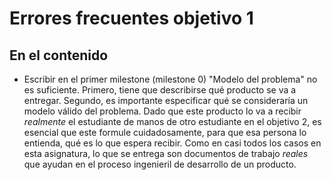 # Errores frecuentes objetivo 1


## En el contenido

* Escribir en el primer milestone (milestone 0) "Modelo del problema" no es
  suficiente. Primero, tiene que describirse qué producto se va a
  entregar. Segundo, es importante especificar qué se consideraría un modelo
  válido del problema. Dado que este producto lo va a recibir *realmente* el
  estudiante de manos de otro estudiante en el objetivo 2, es esencial que este
  formule cuidadosamente, para que esa persona lo entienda, qué es lo que espera
  recibir. Como en casi todos los casos en esta asignatura, lo que se entrega
  son documentos de trabajo *reales* que ayudan en el proceso ingenieril de
  desarrollo de un producto.

